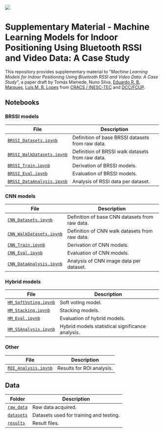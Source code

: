 [![](https://zenodo.org/badge/DOI/10.5281/zenodo.15980462.svg)](https://doi.org/10.5281/zenodo.15980462)

# Supplementary Material - Machine Learning Models for Indoor Positioning Using Bluetooth RSSI and Video Data: A Case Study

This repository provides supplementary material to "_Machine Learning Models for Indoor Positioning Using Bluetooth RSSI and Video Data: A Case Study_", 
a paper draft by  Tomás Mamede, Nuno Silva, [Eduardo R. B. Marques](https://www.dcc.fc.up.pt/~edrdo), [Luís M. B. Lopes](https://www.dcc.fc.up.pt/~lblopes) from [CRACS / INESC-TEC](https://www.inesctec.pt/en/centres/cracs) and [DCC/FCUP](https://www.dcc.fc.up.pt).

## Notebooks

### BRSSI models

File  | Description
------|------------
[`BRSSI_Datasets.ipynb`](BRSSI_Datasets.ipynb) | Definition of base BRSSI datasets from raw data.
[`BRSSI_WalkDatasets.ipynb`](BRSSI_WalkDatasets.ipynb) | Definition of BRSSI walk datasets from raw data.
[`BRSSI_Train.ipynb`](BRSSI_Train.ipynb) | Derivation of BRSSI models.
[`BRSSI_Eval.ipynb`](BRSSI_Eval.ipynb) | Evaluation of BRSSI models.
[`BRSSI_DataAnalysis.ipynb`](BRSSI_DataAnalysis.ipynb) | Analysis of RSSI data per dataset.

### CNN models

File  | Description
------|------------
[`CNN_Datasets.ipynb`](CNN_Datasets.ipynb) | Definition of base CNN datasets from raw data.
[`CNN_WalkDatasets.ipynb`](CNN_WalkDatasets.ipynb) | Definition of CNN walk datasets from raw data.
[`CNN_Train.ipynb`](CNN_Train.ipynb) | Derivation of CNN models.
[`CNN_Eval.ipynb`](CNN_Eval.ipynb) | Evaluation of CNN models.
[`CNN_DataAnalysis.ipynb`](CNN_DataAnalysis.ipynb) | Analysis of CNN image data per dataset.

### Hybrid models

File  | Description
------|------------
[`HM_SoftVoting.ipynb`](HM_SoftVoting.ipynb) | Soft voting model.
[`HM_Stacking.ipynb`](HM_Stacking.ipynb) | Stacking models.
[`HM_Eval.ipynb`](HM_Eval.ipynb) | Evaluation of hybrid models.
[`HM_SSAnalysis.ipynb`](HM_SSAnalysis.ipynb) | Hybrid models statistical significance analysis.

### Other

File  | Description
------|------------
[`ROI_Analysis.ipynb`](ROI_Analysis.ipynb) | Results for ROI analysis.

## Data


Folder | Description
-------|-----------
[`raw_data`](raw_data/) | Raw data acquired.
[`datasets`](datasets/) | Datasets used for training and testing.
[`results`](results/) | Result files.


